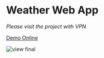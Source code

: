 # Weather Web App

*Please visit the project with VPN*

[Demo Online](https://weather-kappa-ecru.vercel.app/)

![view final](https://private-user-images.githubusercontent.com/155738053/366063571-b80f057e-8dea-4500-af16-34cfa539e5fc.png?jwt=eyJhbGciOiJIUzI1NiIsInR5cCI6IkpXVCJ9.eyJpc3MiOiJnaXRodWIuY29tIiwiYXVkIjoicmF3LmdpdGh1YnVzZXJjb250ZW50LmNvbSIsImtleSI6ImtleTUiLCJleHAiOjE3MjU5NzU3OTAsIm5iZiI6MTcyNTk3NTQ5MCwicGF0aCI6Ii8xNTU3MzgwNTMvMzY2MDYzNTcxLWI4MGYwNTdlLThkZWEtNDUwMC1hZjE2LTM0Y2ZhNTM5ZTVmYy5wbmc_WC1BbXotQWxnb3JpdGhtPUFXUzQtSE1BQy1TSEEyNTYmWC1BbXotQ3JlZGVudGlhbD1BS0lBVkNPRFlMU0E1M1BRSzRaQSUyRjIwMjQwOTEwJTJGdXMtZWFzdC0xJTJGczMlMkZhd3M0X3JlcXVlc3QmWC1BbXotRGF0ZT0yMDI0MDkxMFQxMzM4MTBaJlgtQW16LUV4cGlyZXM9MzAwJlgtQW16LVNpZ25hdHVyZT01Yzk4ZmQxOTZkMDNhMDExOWVjNjliY2RiZDBhMTJhZDRiYjY4Yzc4YjM4MTczY2MxOWU0ZTRkOWU3NGY2YTI4JlgtQW16LVNpZ25lZEhlYWRlcnM9aG9zdCZhY3Rvcl9pZD0wJmtleV9pZD0wJnJlcG9faWQ9MCJ9.3yKq1OXv7PGqyBog650kjqP_vxfVdJicXqLHD4j3T3Y)
